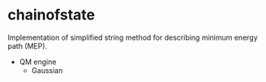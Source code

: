# chainofstate

Implementation of simplified string method for describing minimum energy path (MEP).

- QM engine
  - Gaussian

